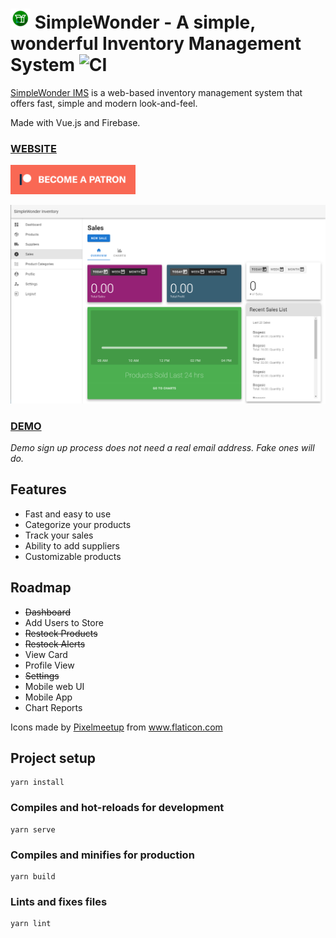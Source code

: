 # ![icon](https://raw.githubusercontent.com/dandansoysauce/winv/master/resources/icon-32.png "icon") SimpleWonder - A simple, wonderful Inventory Management System ![CI](https://github.com/dandansoysauce/winv/workflows/CI/badge.svg)

[SimpleWonder IMS](https://simplewonderims.online) is a web-based inventory management system that offers fast, simple and modern look-and-feel.

Made with Vue.js and Firebase.

### **[WEBSITE](https://simplewonderims.online)**

<a href="https://www.patreon.com/daniona">
<img src="https://raw.githubusercontent.com/dandansoysauce/winv/master/resources/patreon.png" alt="drawing" width="200"/>
</a>

![sample shot](https://raw.githubusercontent.com/dandansoysauce/winv/master/resources/sample-img-1.png)

### **[DEMO](https://simplewonder-inventory.web.app/)**
_Demo sign up process does not need a real email address. Fake ones will do._

## Features

* Fast and easy to use
* Categorize your products
* Track your sales
* Ability to add suppliers
* Customizable products

## Roadmap

* ~~Dashboard~~
* Add Users to Store
* ~~Restock Products~~
* ~~Restock Alerts~~
* View Card
* Profile View
* ~~Settings~~
* Mobile web UI
* Mobile App
* Chart Reports

<div>Icons made by <a href="https://www.flaticon.com/authors/pixelmeetup" title="Pixelmeetup">Pixelmeetup</a> from <a href="https://www.flaticon.com/" title="Flaticon">www.flaticon.com</a></div>

## Project setup

```
yarn install
```

### Compiles and hot-reloads for development

```
yarn serve
```

### Compiles and minifies for production

```
yarn build
```

### Lints and fixes files

```
yarn lint
```
